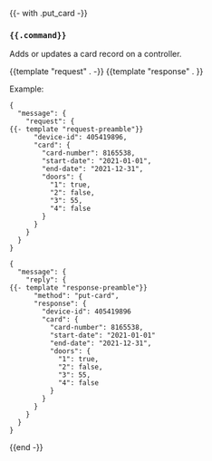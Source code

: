 {{- with .put_card -}}
### `{{.command}}`

Adds or updates a card record on a controller.

{{template "request"  . -}}
{{template "response" . }}

Example:
```
{
  "message": {
    "request": {
{{- template "request-preamble"}}
      "device-id": 405419896,
      "card": {
        "card-number": 8165538,
        "start-date": "2021-01-01",
        "end-date": "2021-12-31",
        "doors": {
          "1": true,
          "2": false,
          "3": 55,
          "4": false
        }
      }
    }
  }
}

{
  "message": {
    "reply": {
{{- template "response-preamble"}}
      "method": "put-card",
      "response": {
        "device-id": 405419896
        "card": {
          "card-number": 8165538,
          "start-date": "2021-01-01"
          "end-date": "2021-12-31",
          "doors": {
            "1": true,
            "2": false,
            "3": 55,
            "4": false
          }
        }
      }
    }
  }
}
```
{{end -}}
